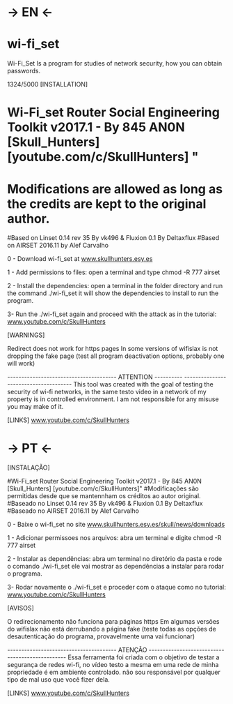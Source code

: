 # -> EN <- #
# wi-fi_set
Wi-Fi_Set Is a program for studies of network security, how you can obtain passwords.

1324/5000
[INSTALLATION]

# Wi-Fi_set Router Social Engineering Toolkit v2017.1 - By 845 AN0N [Skull_Hunters] [youtube.com/c/SkullHunters] "
# Modifications are allowed as long as the credits are kept to the original author.
#Based on Linset 0.14 rev 35 By vk496 & Fluxion 0.1 By Deltaxflux
#Based on AIRSET 2016.11 by Alef Carvalho

0 - Download wi-fi_set at www.skullhunters.esy.es

1 - Add permissions to files:
open a terminal and type chmod -R 777 airset


2 - Install the dependencies:
open a terminal in the folder directory and run the command ./wi-fi_set
it will show the dependencies to install to run the program.

3- Run the ./wi-fi_set again and proceed with the attack as in the tutorial:
www.youtube.com/c/SkullHunters

[WARNINGS]

Redirect does not work for https pages
In some versions of wifislax is not dropping the fake page (test all program deactivation options, probably one will work)

--------------------------------------- ATTENTION ---------- --------------------------------------
This tool was created with the goal of testing the security of wi-fi networks, in the same testo video in a network of my property is in controlled environment. I am not responsible for any misuse you may make of it.


[LINKS]
www.youtube.com/c/SkullHunters

# -> PT <- #

[INSTALAÇÃO]

#Wi-Fi_set Router Social Engineering Toolkit v2017.1 - By 845 AN0N [Skull_Hunters] [youtube.com/c/SkullHunters]"
#Modificações são permitidas desde que se mantennham os créditos ao autor original.
#Baseado no Linset 0.14 rev 35 By vk496 & Fluxion 0.1 By Deltaxflux
#Baseado no AIRSET 2016.11 by Alef Carvalho

0 - Baixe o wi-fi_set no site www.skullhunters.esy.es/skull/news/downloads

1 - Adicionar permissoes nos arquivos: 
abra um terminal e digite chmod -R 777 airset


2 - Instalar as dependências:
abra um terminal no diretório da pasta e rode o comando ./wi-fi_set
ele vai mostrar as dependências a instalar para rodar o programa.

3- Rodar novamente o ./wi-fi_set e proceder com o ataque como no tutorial:
www.youtube.com/c/SkullHunters

[AVISOS]

O redirecionamento não funciona para páginas https
Em algumas versões do wifislax não está derrubando a página fake (teste todas as opções de desautenticação do programa, provavelmente uma vai funcionar)

--------------------------------------- ATENÇÃO ------------------------------------------------
Essa ferramenta foi criada com o objetivo de testar a segurança de redes wi-fi, no vídeo testo a mesma em uma rede de minha propriedade é em ambiente controlado. não sou responsável por qualquer tipo de mal uso que você fizer dela.


[LINKS]
www.youtube.com/c/SkullHunters
